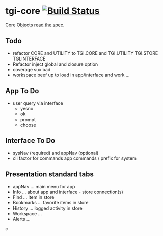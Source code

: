 # tgi-core [![Build Status](https://travis-ci.org/tgi-io/tgi-core.svg?branch=master)](https://travis-ci.org/tgi-io/tgi-core)

Core Objects [read the spec](spec/README.md).

Todo
----
- refactor CORE and UTILITY to TGI.CORE and TGI.UTILITY TGI.STORE TGI.INTERFACE
- Refactor inject global and closure option
- coverage sux bad
- workspace beef up to load in app/interface and work ...

App To Do
---
- user query via interface
    - yesno
    - ok
    - prompt
    - choose

Interface To Do
---
- sysNav (required) and appNav (optional)
- cli factor for commands app commands / prefix for system

Presentation standard tabs
---
- appNav ... main menu for app
- Info ... about app and interface - store connection(s)
- Find ... item in store
- Bookmarks ... favorite items in store
- History ... logged activity in store
- Workspace ...
- Alerts ...




c
